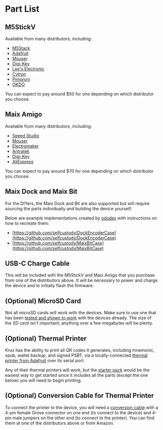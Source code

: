 # Part List

## M5StickV
Available from many distributors, including:

- [M5Stack](https://shop.m5stack.com/products/stickv)
- [Adafruit](https://www.adafruit.com/product/4321)
- [Mouser](https://www.mouser.com/)
- [Digi-Key](https://www.digikey.com/en/products/detail/m5stack-technology-co-ltd/K027/10492135)
- [Lee's Electronic](https://leeselectronic.com/en/product/169940-m5stick-ai-camera-kendryte-k210-risc-v-core-no-wifi.html)
- [Cytron](https://www.cytron.io/c-development-tools/c-fpga/p-m5stickv-k210-ai-camera-without-wifi)
- [Pimoroni](https://shop.pimoroni.com/products/m5stick-v-k210-ai-camera-without-wifi)
- [OKDO](https://www.okdo.com/p/m5stickv-k210-ai-camera-without-wifi/)

You can expect to pay around $50 for one depending on which distributor you choose.

## Maix Amigo
Available from many distributors, including:

- [Seeed Studio](https://www.seeedstudio.com/Sipeed-Maix-Amigo-p-4689.html)
- [Mouser](https://www.mouser.com/)
- [Electromaker](https://www.electromaker.io/shop/product/sipeed-maix-amigo)
- [Antratek](https://www.antratek.com/sipeed-maix-amigo)
- [Digi-Key](https://www.digikey.com/en/products/detail/seeed-technology-co-ltd/102110463/13168813)
- [AliExpress](https://www.aliexpress.com/)

You can expect to pay around $70 for one depending on which distributor you choose.

## Maix Dock and Maix Bit
For the DIYers, the Maix Dock and Bit are also supported but will require sourcing the parts individually and building the device yourself.

Below are example implementations created by [odudex](https://twitter.com/odudex) with instructions on how to recreate them:

- [https://github.com/selfcustody/DockEncoderCase](https://github.com/selfcustody/DockEncoderCase)
- [https://github.com/selfcustody/MaixBitCase](https://github.com/selfcustody/MaixBitCase)

## USB-C Charge Cable
This will be included with the M5StickV and Maix Amigo that you purchase from one of the distributors above. It will be necessary to power and charge the device and to initially flash the firmware.

## (Optional) MicroSD Card
Not all microSD cards will work with the devices. Make sure to use one that has been [tested and shown to work](https://github.com/m5stack/m5-docs/blob/master/docs/en/core/m5stickv.md#tf-cardmicrosd-test) with the devices already. The size of the SD card isn't important; anything over a few megabytes will be plenty.

## (Optional) Thermal Printer
Krux has the ability to print all QR codes it generates, including mnemonic, xpub, wallet backup, and signed PSBT, via a locally-connected [thermal printer from Adafruit](https://www.adafruit.com/?q=thermal+printer) over its serial port.

Any of their thermal printers will work, but the [starter pack](https://www.adafruit.com/product/600) would be the easiest way to get started since it includes all the parts (except the one below) you will need to begin printing.

## (Optional) Conversion Cable for Thermal Printer
To connect the printer to the device, you will need a [conversion cable](https://store-usa.arduino.cc/products/grove-4-pin-male-to-grove-4-pin-cable-5-pcs) with a 4-pin female Grove connector on one end (to connect to the device) and 4-pin male jumpers on the other end (to connect to the printer). You can find them at one of the distributors above or from Amazon.
